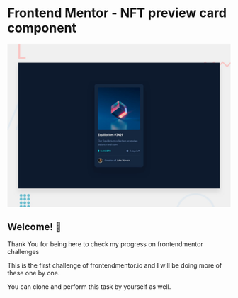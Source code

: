 # Frontend Mentor - NFT preview card component

![Design preview for the NFT preview card component coding challenge](./design/desktop-preview.jpg)

## Welcome! 👋

Thank You for being here to check my progress on frontendmentor challenges

This is the first challenge of frontendmentor.io and I will be doing more of these one by one.

You can clone and perform this task by yourself as well.
